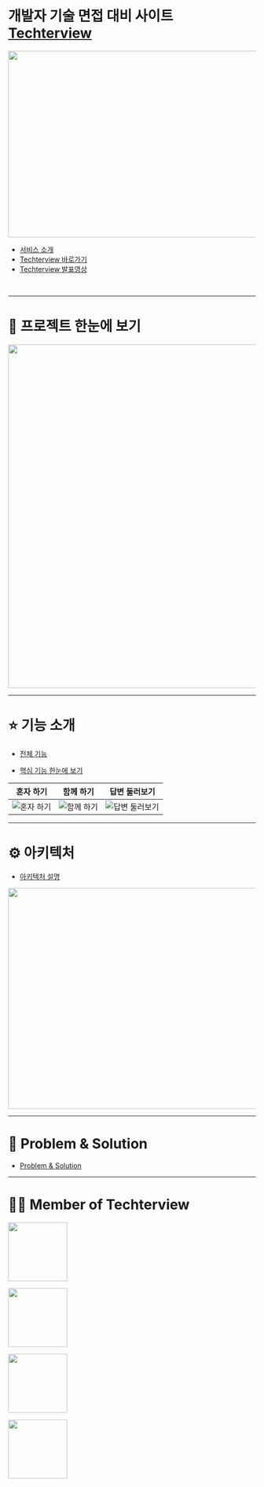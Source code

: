 # 개발자 기술 면접 대비 사이트 <a href="https://techterview.vercel.app/">Techterview</a>

<img src = "https://user-images.githubusercontent.com/77824583/183828734-b83c537e-e5a4-4611-b0be-d7e0013832a8.png" width="700px" height="380px">


- [서비스 소개](https://github.com/ktkdgh/Techterview/wiki)
- [Techterview 바로가기](https://techterview.vercel.app/)
- [Techterview 발표영상](https://www.youtube.com/watch?v=EzYO-7wRU8Y)
</br>

---

# 🎤 프로젝트 한눈에 보기

<img src = "https://user-images.githubusercontent.com/77824583/183840212-ab377e3d-e6a9-431c-87a1-bf50ab2b0584.png" width="700px">


---

# ⭐️ 기능 소개

- [전체 기능](https://github.com/ktkdgh/Techterview/wiki/%EC%A0%84%EC%B2%B4-%EA%B8%B0%EB%8A%A5-%EC%86%8C%EA%B0%9C) 

- [핵심 기능 한눈에 보기](https://github.com/ktkdgh/Techterview/wiki/%ED%95%B5%EC%8B%AC-%EA%B8%B0%EB%8A%A5-%ED%95%9C%EB%88%88%EC%97%90-%EB%B3%B4%EA%B8%B0)  

|**혼자 하기**|**함께 하기**|**답변 둘러보기**|
|:---:|:---:|:---:|
|![혼자 하기](url)|![함께 하기](url)|![답변 둘러보기](url)|



---
# ⚙ 아키텍처

- [아키텍처 설명](https://github.com/ktkdgh/Techterview/wiki/%ED%94%84%EB%A1%9C%EC%A0%9D%ED%8A%B8-%EC%95%84%ED%82%A4%ED%85%8D%EC%B2%98)

<img src = "https://user-images.githubusercontent.com/96051392/183825418-0b641ce6-a7f5-4cdf-9244-c0e7a54d2529.png" width="700px" 
height="450px">



---
# 🧨 Problem & Solution

- [Problem & Solution](https://github.com/ktkdgh/Techterview/wiki/%ED%8A%B8%EB%9F%AC%EB%B8%94-%EC%8A%88%ED%8C%85)

---

# 🏋️‍♂️ Member of Techterview
<p dir="auto"><a href="https://github.com/dongury1114"><img width="120" src="https://img.shields.io/badge/Leader-%EC%9D%B4%EB%8F%99%EA%B7%9C-blue" style="max-width: 100%;"></a></p>
<p dir="auto"><a href="https://github.com/Mijungle"><img width="120" src="https://img.shields.io/badge/Frontend-%EC%9D%B4%EB%AF%B8%EC%A0%95-skyblue" style="max-width: 100%;"></a></p>
<p dir="auto"><a href="https://github.com/ktkdgh"><img width="120" src="https://img.shields.io/badge/Backend-%EA%B9%80%EC%83%81%ED%98%B8-blue" style="max-width: 100%;"></a></p>
<p dir="auto"><a href="https://github.com/ZTeams"><img width="120" src="https://img.shields.io/badge/Backend-%EC%8B%AC%EC%9A%B0%EC%8B%9D-green" style="max-width: 100%;"></a></p>

